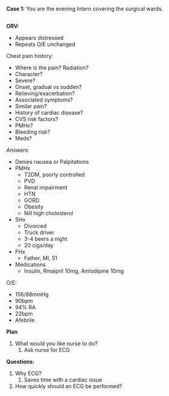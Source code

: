 **Case  1:**
You are the evening Intern covering the surgical wards.

##

**ORV:**
- Appears distressed
- Repeats O/E unchanged

Chest pain history:
- Where is the pain? Radiation?
- Character?
- Severe?
- Onset, gradual vs sudden?
- Relieving/exacerbation?
- Associated symptoms?
- Similar pain?
- History of cardiac disease?
- CVS risk factors?
- PMHx?
- Bleeding risk?
- Meds?

*Answers:*
- Denies nausea or Palpitations
- PMHx
	- T2DM, poorly controlled
	- PVD
	- Renal impairment
	- HTN
	- GORD
	- Obesity
	- Nill high cholesterol
- SHx
	- Divorced
	- Truck driver
	- 3-4 beers a night
	- 20 cigs/day
- FHx
	- Father, MI, 51
- Medications
	- Insulin, Rmaipril 10mg, Amlodipine 10mg

O/E:
- 156/88mmHg
- 90bpm
- 94% RA
- 22bpm
- Afebrile

**Plan**
1. What would you like nurse to do?
	1. Ask nurse for ECG

**Questions:**
1. Why ECG?
	1. Saves time with a cardiac issue
2. How quickly should an ECG be performed?

